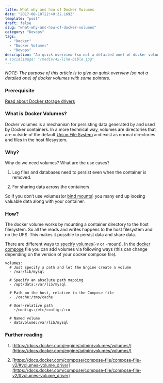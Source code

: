 ```yaml
---
title: What why and how of Docker Volumes
date: "2017-08-10T22:40:32.169Z"
template: "post"
draft: false
slug: "what-why-and-how-of-docker-volumes"
category: "Devops"
tags:
  - "Docker"
  - "Docker Volumes"
  - "Devops"
description: "An quick overview (so not a detailed one) of docker volumes with some pointers for exploration."
# socialImage: "/media/42-line-bible.jpg"
---
```


_NOTE: The purpose of this article is to give an quick overview (so not a detailed one) of docker volumes with some pointers._

### Prerequisite
[Read about Docker storage drivers](https://docs.docker.com/engine/userguide/storagedriver/imagesandcontainers/#sharing-promotes-smaller-images)


### What is Docker Volumes?

Docker volumes is a mechanism for persisting data generated by and used by Docker containers. In a more technical way, volumes are directories that are outside of the default [Union File System](https://en.wikipedia.org/wiki/UnionFS) and exist as normal directories and files in the host filesystem.

### Why? 
Why do we need volumes? What are the use cases?

1. Log files and databases need to persist even when the container is removed.

1. For sharing data across the containers.

So if you don’t use volumes(or [bind mounts](https://docs.docker.com/engine/admin/volumes/bind-mounts/)) you many end up loosing valuable data along with your container.

### How?

The docker volume works by mounting a container directory to the host filesystem. So all the reads and writes happens to the host filesystem and no the UFS. This makes it possible to persist data and share data.

There are different ways to [specify volumes](https://docs.docker.com/engine/admin/volumes/volumes/#choosing-the--v-or-mount-flag)(-v or -mount). In the [docker compose](https://docs.docker.com/compose/overview/#compose-documentation) file you can add volumes via following ways (this can change depending on the version of your docker compose file).

```docker
volumes:
  # Just specify a path and let the Engine create a volume
  - /var/lib/mysql

  # Specify an absolute path mapping
  - /opt/data:/var/lib/mysql

  # Path on the host, relative to the Compose file
  - ./cache:/tmp/cache

  # User-relative path
  - ~/configs:/etc/configs/:ro

  # Named volume
  - datavolume:/var/lib/mysql
```


### Further reading

1. [https://docs.docker.com/engine/admin/volumes/volumes/](https://docs.docker.com/engine/admin/volumes/volumes/)

1. [https://docs.docker.com/compose/compose-file/compose-file-v2/#volumes-volume_driver](https://docs.docker.com/compose/compose-file/compose-file-v2/#volumes-volume_driver)
